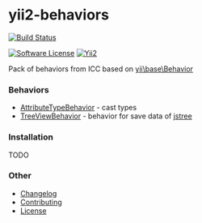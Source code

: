 # yii2-behaviors

[![Build Status](https://travis-ci.org/consultnn/yii2-behaviors.svg?branch=2-new-major-version)](https://travis-ci.org/consultnn/yii2-behaviors)

[![Software License](https://img.shields.io/github/license/mashape/apistatus.svg?maxAge=2592000)](LICENSE.md)
[![Yii2](https://img.shields.io/badge/Powered_by-Yii_Framework-green.svg?style=flat)](http://www.yiiframework.com/)

Pack of behaviors from ICC based on [yii\base\Behavior](https://github.com/yiisoft/yii2/blob/master/framework/base/Behavior.php)

### Behaviors
 - [AttributeTypeBehavior](docs/behaviors/attribute-type-behavior.md) - cast types
 - [TreeViewBehavior](docs/behaviors/tree-view-behavior.md) - behavior for save data of [jstree](https://github.com/vakata/jstree)

### Installation
TODO

### Other
 - [Changelog](CHANGELOG.md)
 - [Contributing](LICENSE.md)
 - [License](LICENSE.md)
